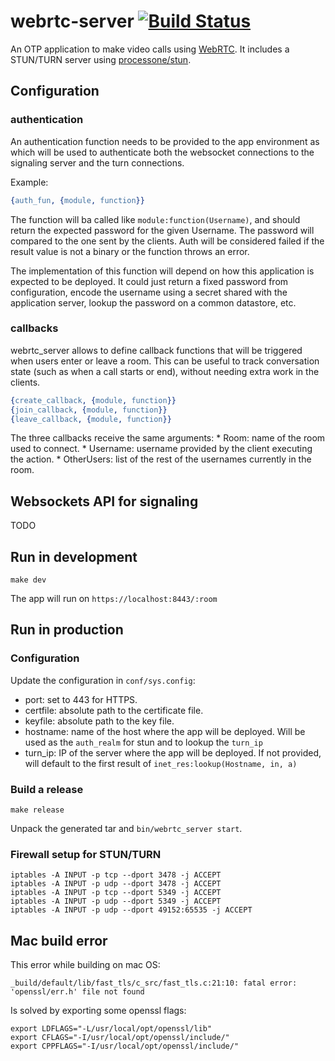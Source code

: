 # webrtc-server [![Build Status](https://travis-ci.org/lambdaclass/webrtc-server.svg?branch=master)](https://travis-ci.org/lambdaclass/webrtc-server)

An OTP application to make video calls using [WebRTC](https://webrtc.org/). It includes a STUN/TURN server using [processone/stun](https://github.com/processone/stun).

## Configuration
### authentication

An authentication function needs to be provided to the app
environment as which will be used to authenticate both the websocket
connections to the signaling server and the turn connections.

Example:

``` erlang
{auth_fun, {module, function}}
```

The function will ba called like `module:function(Username)`, and
should return the expected password for the given Username. The
password will compared to the one sent by the clients. Auth will be
considered failed if the result value is not a binary or the function
throws an error.

The implementation of this function will depend on how this
application is expected to be deployed. It could just return a fixed
password from configuration, encode the username using a secret shared
with the application server, lookup the password on a common
datastore, etc.

### callbacks
webrtc_server allows to define callback functions that will be
triggered when users enter or leave a room. This can be useful to
track conversation state (such as when a call starts or end), without
needing extra work in the clients.

``` erlang
{create_callback, {module, function}}
{join_callback, {module, function}}
{leave_callback, {module, function}}
```

The three callbacks receive the same arguments:
    * Room: name of the room used to connect.
    * Username: username provided by the client executing the action.
    * OtherUsers: list of the rest of the usernames currently in the room.

## Websockets API for signaling

TODO

## Run in development

    make dev

The app will run on `https://localhost:8443/:room`

## Run in production

### Configuration
Update the configuration in `conf/sys.config`:

* port: set to 443 for HTTPS.
* certfile: absolute path to the certificate file.
* keyfile: absolute path to the key file.
* hostname: name of the host where the app will be deployed. Will be
  used as the `auth_realm` for stun and to lookup the `turn_ip`
* turn_ip: IP of the server where the app will be deployed. If not
  provided, will default to the first result of
  `inet_res:lookup(Hostname, in, a)`

### Build a release

    make release

Unpack the generated tar and `bin/webrtc_server start`.

### Firewall setup for STUN/TURN

```
iptables -A INPUT -p tcp --dport 3478 -j ACCEPT
iptables -A INPUT -p udp --dport 3478 -j ACCEPT
iptables -A INPUT -p tcp --dport 5349 -j ACCEPT
iptables -A INPUT -p udp --dport 5349 -j ACCEPT
iptables -A INPUT -p udp --dport 49152:65535 -j ACCEPT
```

## Mac build error

This error while building on mac OS:

```
_build/default/lib/fast_tls/c_src/fast_tls.c:21:10: fatal error: 'openssl/err.h' file not found
```

Is solved by exporting some openssl flags:

```
export LDFLAGS="-L/usr/local/opt/openssl/lib"
export CFLAGS="-I/usr/local/opt/openssl/include/"
export CPPFLAGS="-I/usr/local/opt/openssl/include/"
```
